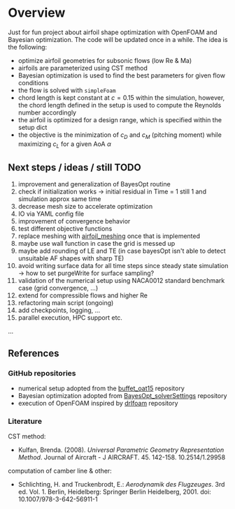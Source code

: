 # Overview

Just for fun project about airfoil shape optimization with OpenFOAM and Bayesian optimization.
The code will be updated once in a while. The idea is the following:

- optimize airfoil geometries for subsonic flows (low Re & Ma)
- airfoils are parameterized using CST method
- Bayesian optimization is used to find the best parameters for given flow conditions
- the flow is solved with `simpleFoam`
- chord length is kept constant at $c = 0.15$ within the simulation, however, the chord length defined in the setup is used
to compute the Reynolds number accordingly
- the airfoil is optimized for a design range, which is specified within the setup dict
- the objective is the minimization of $c_D$ and $c_M$ (pitching moment) while maximizing $c_L$ for a given AoA $\alpha$

## Next steps / ideas / still TODO

1. improvement and generalization of BayesOpt routine
2. check if initialization works -> initial residual in Time = 1 still 1 and simulation approx same time
2. decrease mesh size to accelerate optimization
3. IO via YAML config file
4. improvement of convergence behavior
5. test different objective functions
6. replace meshing with [airfoil_meshing](https://github.com/AndreWeiner/airfoil_meshing) once that is implemented
7. maybe use wall function in case the grid is messed up 
8. maybe add rounding of LE and TE (in case bayesOpt isn't able to detect unsuitable AF shapes with sharp TE)
9. avoid writing surface data for all time steps since steady state simulation -> how to set purgeWrite for surface sampling? 
10. validation of the numerical setup using NACA0012 standard benchmark case (grid convergence, ...)
11. extend for compressible flows and higher Re
12. refactoring main script (ongoing)
13. add checkpoints, logging, ... 
14. parallel execution, HPC support etc.

...

## References

### GitHub repositories
- numerical setup adopted from the [buffet_oat15](https://github.com/JanisGeise/buffet_oat15/tree/jgeise) repository
- Bayesian optimization adopted from [BayesOpt_solverSettings](https://github.com/JanisGeise/BayesOpt_solverSettings) repository
- execution of OpenFOAM inspired by [drlfoam](https://github.com/OFDataCommittee/drlfoam) repository

### Literature

CST method:
- Kulfan, Brenda. (2008). *Universal Parametric Geometry Representation Method*. Journal of Aircraft - J AIRCRAFT. 45. 142-158. 10.2514/1.29958

computation of camber line & other:
- Schlichting, H. and Truckenbrodt, E.: *Aerodynamik des Flugzeuges*. 3rd ed. Vol. 1. Berlin, Heidelberg: Springer Berlin Heidelberg, 2001. doi: 10.1007/978-3-642-56911-1
